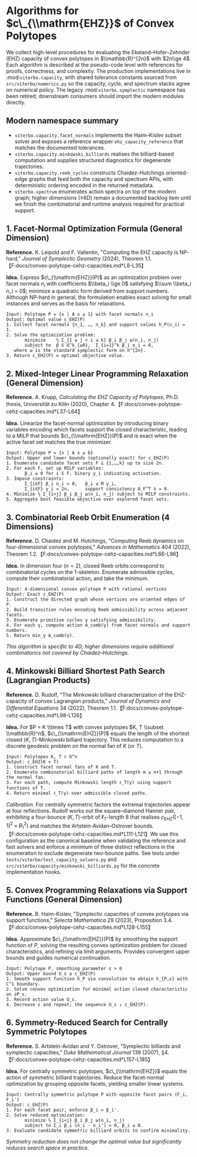 # Algorithms for $c\_{\\mathrm{EHZ}}$ of Convex Polytopes

We collect high-level procedures for evaluating the Ekeland–Hofer–Zehnder (EHZ) capacity of convex
polytopes in $\\mathbb{R}^{2n}$ with $2n\\ge 4$. Each algorithm is described at the pseudo-code
level with references for proofs, correctness, and complexity. The production implementations live
in :mod:`viterbo.capacity`, with shared tolerance constants sourced from
``src/viterbo/numerics.py`` so the capacity, cycle, and spectrum stacks agree on numerical
policy. The legacy :mod:`viterbo.symplectic` namespace has been retired; downstream consumers should
import the modern modules directly.

## Modern namespace summary

- ``viterbo.capacity.facet_normals`` implements the Haim–Kislev subset solver and exposes a
  reference wrapper ``ehz_capacity_reference`` that matches the documented tolerances.
- ``viterbo.capacity.minkowski_billiards`` realises the billiard-based computation and
  supplies structured diagnostics for degenerate trajectories.
- ``viterbo.capacity.reeb_cycles`` constructs Chaidez–Hutchings oriented-edge graphs that
  feed both the capacity and spectrum APIs, with deterministic ordering encoded in the returned
  metadata.
- ``viterbo.spectrum`` enumerates action spectra on top of the modern graph; higher
  dimensions (≥6D) remain a documented backlog item until we finish the combinatorial and runtime
  analysis required for practical support.

## 1. Facet-Normal Optimization Formula (General Dimension)

**Reference.** K. Leipold and F. Vallentin, "Computing the EHZ capacity is NP-hard," _Journal of
Symplectic Geometry_ (2024), Theorem 1.1.【F:docs/convex-polytope-cehz-capacities.md†L8-L35】

**Idea.** Express $c\_{\\mathrm{EHZ}}(P)$ as an optimization problem over facet normals $n_i$ with
coefficients $\\beta_i \\ge 0$ satisfying $\\sum \\beta_i n_i = 0$; minimize a quadratic form
derived from support numbers. Although NP-hard in general, the formulation enables exact solving for
small instances and serves as the basis for relaxations.

```text
Input: Polytope P = {x | A x ≤ 1} with facet normals n_i
Output: Optimal value c_EHZ(P)
1. Collect facet normals {n_1, …, n_k} and support values h_P(n_i) = 1.
2. Solve the optimization problem:
       minimize    ½ Σ_{1 ≤ j < i ≤ k} β_i β_j ω(n_i, n_j)
       subject to  β ∈ ℝ^k_{≥0},  Σ_{i=1}^k β_i n_i = 0,
   where ω is the standard symplectic form on ℝ^{2n}.
3. Return c_EHZ(P) = optimal objective value.
```

## 2. Mixed-Integer Linear Programming Relaxation (General Dimension)

**Reference.** A. Krupp, _Calculating the EHZ Capacity of Polytopes_, Ph.D. thesis, Universität zu
Köln (2020), Chapter 4.【F:docs/convex-polytope-cehz-capacities.md†L37-L64】

**Idea.** Linearize the facet-normal optimization by introducing binary variables encoding which
facets support the closed characteristic, leading to a MILP that bounds $c\_{\\mathrm{EHZ}}(P)$ and
is exact when the active facet set matches the true minimizer.

```text
Input: Polytope P = {x | A x ≤ b}
Output: Upper and lower bounds (optionally exact) for c_EHZ(P)
1. Enumerate candidate facet sets F ⊆ {1,…,k} up to size 2n.
2. For each F, set up MILP variables:
       β_i ≥ 0 for i ∈ F, binary y_i indicating activation.
3. Impose constraints:
       Σ_{i∈F} β_i n_i = 0,   β_i ≤ M y_i,
       Σ_{i∈F} y_i = 2n,      support consistency A_F^T λ = 0.
4. Minimize ½ Σ_{i<j} β_i β_j ω(n_i, n_j) subject to MILP constraints.
5. Aggregate best feasible objective over explored facet sets.
```

## 3. Combinatorial Reeb Orbit Enumeration (4 Dimensions)

**Reference.** D. Chaidez and M. Hutchings, "Computing Reeb dynamics on four-dimensional convex
polytopes," _Advances in Mathematics_ 404 (2022), Theorem
1.2.【F:docs/convex-polytope-cehz-capacities.md†L66-L96】

**Idea.** In dimension four ($n=2$), closed Reeb orbits correspond to combinatorial cycles on the
$1$-skeleton. Enumerate admissible cycles, compute their combinatorial action, and take the minimum.

```text
Input: 4-dimensional convex polytope P with rational vertices
Output: Exact c_EHZ(P)
1. Construct the directed graph whose vertices are oriented edges of P.
2. Build transition rules encoding Reeb admissibility across adjacent facets.
3. Enumerate primitive cycles γ satisfying admissibility.
4. For each γ, compute action A_comb(γ) from facet normals and support numbers.
5. Return min_γ A_comb(γ).
```

_This algorithm is specific to 4D; higher dimensions require additional combinatorics not covered by
Chaidez–Hutchings._

## 4. Minkowski Billiard Shortest Path Search (Lagrangian Products)

**Reference.** D. Rudolf, "The Minkowski billiard characterization of the EHZ-capacity of convex
Lagrangian products," _Journal of Dynamics and Differential Equations_ 34 (2022), Theorem
1.1.【F:docs/convex-polytope-cehz-capacities.md†L98-L126】

**Idea.** For $P = K \\times T$ with convex polytopes $K, T \\subset \\mathbb{R}^n$,
$c\_{\\mathrm{EHZ}}(P)$ equals the length of the shortest closed $(K,T)$-Minkowski billiard
trajectory. This reduces computation to a discrete geodesic problem on the normal fan of $K$ (or
$T$).

```text
Input: Polytopes K, T ⊂ ℝ^n
Output: c_EHZ(K × T)
1. Construct facet normal fans of K and T.
2. Enumerate combinatorial billiard paths of length m ≤ n+1 through the normal fan.
3. For each path, compute Minkowski length ℓ_T(γ) using support functions of T.
4. Return minimal ℓ_T(γ) over admissible closed paths.
```

_Calibration._ For centrally symmetric factors the extremal trajectories appear at four reflections.
Rudolf works out the square–diamond Hanner pair, exhibiting a four-bounce $(K,T)$-orbit of
$\ell_T$-length $8$ that realises $c_{\mathrm{EHZ}}([-1,1]^2 \times B_1^2)$ and matches the
Artstein-Avidan–Ostrover bounds.【F:docs/convex-polytope-cehz-capacities.md†L111-L121】We use this
configuration as the canonical baseline when validating the reference and fast solvers and enforce a
minimum of three distinct reflections in the enumeration to exclude degenerate two-bounce
paths. See tests under `tests/viterbo/test_capacity_solvers.py` and
`src/viterbo/capacity/minkowski_billiards.py` for the concrete implementation hooks.

## 5. Convex Programming Relaxations via Support Functions (General Dimension)

**Reference.** B. Haim-Kislev, "Symplectic capacities of convex polytopes via support functions,"
_Selecta Mathematica_ 29 (2023), Proposition
3.4.【F:docs/convex-polytope-cehz-capacities.md†L128-L155】

**Idea.** Approximate $c\_{\\mathrm{EHZ}}(P)$ by smoothing the support function of $P$, solving the
resulting convex optimization problem for closed characteristics, and refining via limit arguments.
Provides convergent upper bounds and guides numerical continuation.

```text
Input: Polytope P, smoothing parameter ε > 0
Output: Upper bound U_ε ≥ c_EHZ(P)
1. Smooth support function h_P via convolution to obtain h_{P,ε} with C^1 boundary.
2. Solve convex optimization for minimal action closed characteristic on ∂P_ε.
3. Record action value U_ε.
4. Decrease ε and repeat; the sequence U_ε ↓ c_EHZ(P).
```

## 6. Symmetry-Reduced Search for Centrally Symmetric Polytopes

**Reference.** S. Artstein-Avidan and Y. Ostrover, "Symplectic billiards and symplectic capacities,"
_Duke Mathematical Journal_ 139 (2007), §4.【F:docs/convex-polytope-cehz-capacities.md†L157-L185】

**Idea.** For centrally symmetric polytopes, $c\_{\\mathrm{EHZ}}$ equals the action of symmetric
billiard trajectories. Reduce the facet-normal optimization by grouping opposite facets, yielding
smaller linear systems.

```text
Input: Centrally symmetric polytope P with opposite facet pairs (F_i, F_i')
Output: c_EHZ(P)
1. For each facet pair, enforce β_i = β_i'.
2. Solve reduced optimization:
       minimize ½ Σ_{i<j} β_i β_j ω(n_i, n_j)
       subject to Σ_i β_i (n_i - n_i') = 0, β_i ≥ 0.
3. Evaluate candidate symmetric billiard orbits to confirm minimality.
```

_Symmetry reduction does not change the optimal value but significantly reduces search space in
practice._
